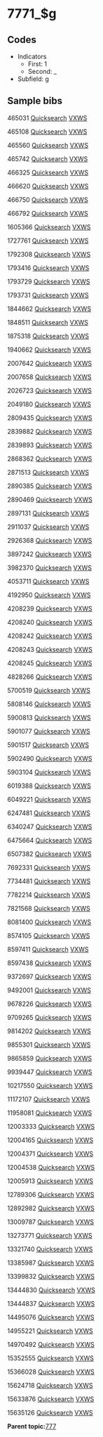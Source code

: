 # 7771\_$g

## Codes

-   Indicators
    -   First: 1
    -   Second: \_
-   Subfield: g

## Sample bibs

465031 [Quicksearch](https://search.library.yale.edu/catalog/465031) [VXWS](http://prodorbis.library.yale.edu:7014/vxws/GetHoldingsService?bibId=465031)

465108 [Quicksearch](https://search.library.yale.edu/catalog/465108) [VXWS](http://prodorbis.library.yale.edu:7014/vxws/GetHoldingsService?bibId=465108)

465560 [Quicksearch](https://search.library.yale.edu/catalog/465560) [VXWS](http://prodorbis.library.yale.edu:7014/vxws/GetHoldingsService?bibId=465560)

465742 [Quicksearch](https://search.library.yale.edu/catalog/465742) [VXWS](http://prodorbis.library.yale.edu:7014/vxws/GetHoldingsService?bibId=465742)

466325 [Quicksearch](https://search.library.yale.edu/catalog/466325) [VXWS](http://prodorbis.library.yale.edu:7014/vxws/GetHoldingsService?bibId=466325)

466620 [Quicksearch](https://search.library.yale.edu/catalog/466620) [VXWS](http://prodorbis.library.yale.edu:7014/vxws/GetHoldingsService?bibId=466620)

466750 [Quicksearch](https://search.library.yale.edu/catalog/466750) [VXWS](http://prodorbis.library.yale.edu:7014/vxws/GetHoldingsService?bibId=466750)

466792 [Quicksearch](https://search.library.yale.edu/catalog/466792) [VXWS](http://prodorbis.library.yale.edu:7014/vxws/GetHoldingsService?bibId=466792)

1605366 [Quicksearch](https://search.library.yale.edu/catalog/1605366) [VXWS](http://prodorbis.library.yale.edu:7014/vxws/GetHoldingsService?bibId=1605366)

1727761 [Quicksearch](https://search.library.yale.edu/catalog/1727761) [VXWS](http://prodorbis.library.yale.edu:7014/vxws/GetHoldingsService?bibId=1727761)

1792308 [Quicksearch](https://search.library.yale.edu/catalog/1792308) [VXWS](http://prodorbis.library.yale.edu:7014/vxws/GetHoldingsService?bibId=1792308)

1793416 [Quicksearch](https://search.library.yale.edu/catalog/1793416) [VXWS](http://prodorbis.library.yale.edu:7014/vxws/GetHoldingsService?bibId=1793416)

1793729 [Quicksearch](https://search.library.yale.edu/catalog/1793729) [VXWS](http://prodorbis.library.yale.edu:7014/vxws/GetHoldingsService?bibId=1793729)

1793731 [Quicksearch](https://search.library.yale.edu/catalog/1793731) [VXWS](http://prodorbis.library.yale.edu:7014/vxws/GetHoldingsService?bibId=1793731)

1844662 [Quicksearch](https://search.library.yale.edu/catalog/1844662) [VXWS](http://prodorbis.library.yale.edu:7014/vxws/GetHoldingsService?bibId=1844662)

1848511 [Quicksearch](https://search.library.yale.edu/catalog/1848511) [VXWS](http://prodorbis.library.yale.edu:7014/vxws/GetHoldingsService?bibId=1848511)

1875318 [Quicksearch](https://search.library.yale.edu/catalog/1875318) [VXWS](http://prodorbis.library.yale.edu:7014/vxws/GetHoldingsService?bibId=1875318)

1940662 [Quicksearch](https://search.library.yale.edu/catalog/1940662) [VXWS](http://prodorbis.library.yale.edu:7014/vxws/GetHoldingsService?bibId=1940662)

2007642 [Quicksearch](https://search.library.yale.edu/catalog/2007642) [VXWS](http://prodorbis.library.yale.edu:7014/vxws/GetHoldingsService?bibId=2007642)

2007658 [Quicksearch](https://search.library.yale.edu/catalog/2007658) [VXWS](http://prodorbis.library.yale.edu:7014/vxws/GetHoldingsService?bibId=2007658)

2026723 [Quicksearch](https://search.library.yale.edu/catalog/2026723) [VXWS](http://prodorbis.library.yale.edu:7014/vxws/GetHoldingsService?bibId=2026723)

2049180 [Quicksearch](https://search.library.yale.edu/catalog/2049180) [VXWS](http://prodorbis.library.yale.edu:7014/vxws/GetHoldingsService?bibId=2049180)

2809435 [Quicksearch](https://search.library.yale.edu/catalog/2809435) [VXWS](http://prodorbis.library.yale.edu:7014/vxws/GetHoldingsService?bibId=2809435)

2839882 [Quicksearch](https://search.library.yale.edu/catalog/2839882) [VXWS](http://prodorbis.library.yale.edu:7014/vxws/GetHoldingsService?bibId=2839882)

2839893 [Quicksearch](https://search.library.yale.edu/catalog/2839893) [VXWS](http://prodorbis.library.yale.edu:7014/vxws/GetHoldingsService?bibId=2839893)

2868362 [Quicksearch](https://search.library.yale.edu/catalog/2868362) [VXWS](http://prodorbis.library.yale.edu:7014/vxws/GetHoldingsService?bibId=2868362)

2871513 [Quicksearch](https://search.library.yale.edu/catalog/2871513) [VXWS](http://prodorbis.library.yale.edu:7014/vxws/GetHoldingsService?bibId=2871513)

2890385 [Quicksearch](https://search.library.yale.edu/catalog/2890385) [VXWS](http://prodorbis.library.yale.edu:7014/vxws/GetHoldingsService?bibId=2890385)

2890469 [Quicksearch](https://search.library.yale.edu/catalog/2890469) [VXWS](http://prodorbis.library.yale.edu:7014/vxws/GetHoldingsService?bibId=2890469)

2897131 [Quicksearch](https://search.library.yale.edu/catalog/2897131) [VXWS](http://prodorbis.library.yale.edu:7014/vxws/GetHoldingsService?bibId=2897131)

2911037 [Quicksearch](https://search.library.yale.edu/catalog/2911037) [VXWS](http://prodorbis.library.yale.edu:7014/vxws/GetHoldingsService?bibId=2911037)

2926368 [Quicksearch](https://search.library.yale.edu/catalog/2926368) [VXWS](http://prodorbis.library.yale.edu:7014/vxws/GetHoldingsService?bibId=2926368)

3897242 [Quicksearch](https://search.library.yale.edu/catalog/3897242) [VXWS](http://prodorbis.library.yale.edu:7014/vxws/GetHoldingsService?bibId=3897242)

3982370 [Quicksearch](https://search.library.yale.edu/catalog/3982370) [VXWS](http://prodorbis.library.yale.edu:7014/vxws/GetHoldingsService?bibId=3982370)

4053711 [Quicksearch](https://search.library.yale.edu/catalog/4053711) [VXWS](http://prodorbis.library.yale.edu:7014/vxws/GetHoldingsService?bibId=4053711)

4192950 [Quicksearch](https://search.library.yale.edu/catalog/4192950) [VXWS](http://prodorbis.library.yale.edu:7014/vxws/GetHoldingsService?bibId=4192950)

4208239 [Quicksearch](https://search.library.yale.edu/catalog/4208239) [VXWS](http://prodorbis.library.yale.edu:7014/vxws/GetHoldingsService?bibId=4208239)

4208240 [Quicksearch](https://search.library.yale.edu/catalog/4208240) [VXWS](http://prodorbis.library.yale.edu:7014/vxws/GetHoldingsService?bibId=4208240)

4208242 [Quicksearch](https://search.library.yale.edu/catalog/4208242) [VXWS](http://prodorbis.library.yale.edu:7014/vxws/GetHoldingsService?bibId=4208242)

4208243 [Quicksearch](https://search.library.yale.edu/catalog/4208243) [VXWS](http://prodorbis.library.yale.edu:7014/vxws/GetHoldingsService?bibId=4208243)

4208245 [Quicksearch](https://search.library.yale.edu/catalog/4208245) [VXWS](http://prodorbis.library.yale.edu:7014/vxws/GetHoldingsService?bibId=4208245)

4828266 [Quicksearch](https://search.library.yale.edu/catalog/4828266) [VXWS](http://prodorbis.library.yale.edu:7014/vxws/GetHoldingsService?bibId=4828266)

5700519 [Quicksearch](https://search.library.yale.edu/catalog/5700519) [VXWS](http://prodorbis.library.yale.edu:7014/vxws/GetHoldingsService?bibId=5700519)

5808146 [Quicksearch](https://search.library.yale.edu/catalog/5808146) [VXWS](http://prodorbis.library.yale.edu:7014/vxws/GetHoldingsService?bibId=5808146)

5900813 [Quicksearch](https://search.library.yale.edu/catalog/5900813) [VXWS](http://prodorbis.library.yale.edu:7014/vxws/GetHoldingsService?bibId=5900813)

5901077 [Quicksearch](https://search.library.yale.edu/catalog/5901077) [VXWS](http://prodorbis.library.yale.edu:7014/vxws/GetHoldingsService?bibId=5901077)

5901517 [Quicksearch](https://search.library.yale.edu/catalog/5901517) [VXWS](http://prodorbis.library.yale.edu:7014/vxws/GetHoldingsService?bibId=5901517)

5902490 [Quicksearch](https://search.library.yale.edu/catalog/5902490) [VXWS](http://prodorbis.library.yale.edu:7014/vxws/GetHoldingsService?bibId=5902490)

5903104 [Quicksearch](https://search.library.yale.edu/catalog/5903104) [VXWS](http://prodorbis.library.yale.edu:7014/vxws/GetHoldingsService?bibId=5903104)

6019388 [Quicksearch](https://search.library.yale.edu/catalog/6019388) [VXWS](http://prodorbis.library.yale.edu:7014/vxws/GetHoldingsService?bibId=6019388)

6049221 [Quicksearch](https://search.library.yale.edu/catalog/6049221) [VXWS](http://prodorbis.library.yale.edu:7014/vxws/GetHoldingsService?bibId=6049221)

6247481 [Quicksearch](https://search.library.yale.edu/catalog/6247481) [VXWS](http://prodorbis.library.yale.edu:7014/vxws/GetHoldingsService?bibId=6247481)

6340247 [Quicksearch](https://search.library.yale.edu/catalog/6340247) [VXWS](http://prodorbis.library.yale.edu:7014/vxws/GetHoldingsService?bibId=6340247)

6475664 [Quicksearch](https://search.library.yale.edu/catalog/6475664) [VXWS](http://prodorbis.library.yale.edu:7014/vxws/GetHoldingsService?bibId=6475664)

6507382 [Quicksearch](https://search.library.yale.edu/catalog/6507382) [VXWS](http://prodorbis.library.yale.edu:7014/vxws/GetHoldingsService?bibId=6507382)

7692331 [Quicksearch](https://search.library.yale.edu/catalog/7692331) [VXWS](http://prodorbis.library.yale.edu:7014/vxws/GetHoldingsService?bibId=7692331)

7734481 [Quicksearch](https://search.library.yale.edu/catalog/7734481) [VXWS](http://prodorbis.library.yale.edu:7014/vxws/GetHoldingsService?bibId=7734481)

7782214 [Quicksearch](https://search.library.yale.edu/catalog/7782214) [VXWS](http://prodorbis.library.yale.edu:7014/vxws/GetHoldingsService?bibId=7782214)

7821568 [Quicksearch](https://search.library.yale.edu/catalog/7821568) [VXWS](http://prodorbis.library.yale.edu:7014/vxws/GetHoldingsService?bibId=7821568)

8081400 [Quicksearch](https://search.library.yale.edu/catalog/8081400) [VXWS](http://prodorbis.library.yale.edu:7014/vxws/GetHoldingsService?bibId=8081400)

8574105 [Quicksearch](https://search.library.yale.edu/catalog/8574105) [VXWS](http://prodorbis.library.yale.edu:7014/vxws/GetHoldingsService?bibId=8574105)

8597411 [Quicksearch](https://search.library.yale.edu/catalog/8597411) [VXWS](http://prodorbis.library.yale.edu:7014/vxws/GetHoldingsService?bibId=8597411)

8597438 [Quicksearch](https://search.library.yale.edu/catalog/8597438) [VXWS](http://prodorbis.library.yale.edu:7014/vxws/GetHoldingsService?bibId=8597438)

9372697 [Quicksearch](https://search.library.yale.edu/catalog/9372697) [VXWS](http://prodorbis.library.yale.edu:7014/vxws/GetHoldingsService?bibId=9372697)

9492001 [Quicksearch](https://search.library.yale.edu/catalog/9492001) [VXWS](http://prodorbis.library.yale.edu:7014/vxws/GetHoldingsService?bibId=9492001)

9678226 [Quicksearch](https://search.library.yale.edu/catalog/9678226) [VXWS](http://prodorbis.library.yale.edu:7014/vxws/GetHoldingsService?bibId=9678226)

9709265 [Quicksearch](https://search.library.yale.edu/catalog/9709265) [VXWS](http://prodorbis.library.yale.edu:7014/vxws/GetHoldingsService?bibId=9709265)

9814202 [Quicksearch](https://search.library.yale.edu/catalog/9814202) [VXWS](http://prodorbis.library.yale.edu:7014/vxws/GetHoldingsService?bibId=9814202)

9855301 [Quicksearch](https://search.library.yale.edu/catalog/9855301) [VXWS](http://prodorbis.library.yale.edu:7014/vxws/GetHoldingsService?bibId=9855301)

9865859 [Quicksearch](https://search.library.yale.edu/catalog/9865859) [VXWS](http://prodorbis.library.yale.edu:7014/vxws/GetHoldingsService?bibId=9865859)

9939447 [Quicksearch](https://search.library.yale.edu/catalog/9939447) [VXWS](http://prodorbis.library.yale.edu:7014/vxws/GetHoldingsService?bibId=9939447)

10217550 [Quicksearch](https://search.library.yale.edu/catalog/10217550) [VXWS](http://prodorbis.library.yale.edu:7014/vxws/GetHoldingsService?bibId=10217550)

11172107 [Quicksearch](https://search.library.yale.edu/catalog/11172107) [VXWS](http://prodorbis.library.yale.edu:7014/vxws/GetHoldingsService?bibId=11172107)

11958081 [Quicksearch](https://search.library.yale.edu/catalog/11958081) [VXWS](http://prodorbis.library.yale.edu:7014/vxws/GetHoldingsService?bibId=11958081)

12003333 [Quicksearch](https://search.library.yale.edu/catalog/12003333) [VXWS](http://prodorbis.library.yale.edu:7014/vxws/GetHoldingsService?bibId=12003333)

12004165 [Quicksearch](https://search.library.yale.edu/catalog/12004165) [VXWS](http://prodorbis.library.yale.edu:7014/vxws/GetHoldingsService?bibId=12004165)

12004371 [Quicksearch](https://search.library.yale.edu/catalog/12004371) [VXWS](http://prodorbis.library.yale.edu:7014/vxws/GetHoldingsService?bibId=12004371)

12004538 [Quicksearch](https://search.library.yale.edu/catalog/12004538) [VXWS](http://prodorbis.library.yale.edu:7014/vxws/GetHoldingsService?bibId=12004538)

12005913 [Quicksearch](https://search.library.yale.edu/catalog/12005913) [VXWS](http://prodorbis.library.yale.edu:7014/vxws/GetHoldingsService?bibId=12005913)

12789306 [Quicksearch](https://search.library.yale.edu/catalog/12789306) [VXWS](http://prodorbis.library.yale.edu:7014/vxws/GetHoldingsService?bibId=12789306)

12892982 [Quicksearch](https://search.library.yale.edu/catalog/12892982) [VXWS](http://prodorbis.library.yale.edu:7014/vxws/GetHoldingsService?bibId=12892982)

13009787 [Quicksearch](https://search.library.yale.edu/catalog/13009787) [VXWS](http://prodorbis.library.yale.edu:7014/vxws/GetHoldingsService?bibId=13009787)

13273771 [Quicksearch](https://search.library.yale.edu/catalog/13273771) [VXWS](http://prodorbis.library.yale.edu:7014/vxws/GetHoldingsService?bibId=13273771)

13321740 [Quicksearch](https://search.library.yale.edu/catalog/13321740) [VXWS](http://prodorbis.library.yale.edu:7014/vxws/GetHoldingsService?bibId=13321740)

13385987 [Quicksearch](https://search.library.yale.edu/catalog/13385987) [VXWS](http://prodorbis.library.yale.edu:7014/vxws/GetHoldingsService?bibId=13385987)

13399832 [Quicksearch](https://search.library.yale.edu/catalog/13399832) [VXWS](http://prodorbis.library.yale.edu:7014/vxws/GetHoldingsService?bibId=13399832)

13444830 [Quicksearch](https://search.library.yale.edu/catalog/13444830) [VXWS](http://prodorbis.library.yale.edu:7014/vxws/GetHoldingsService?bibId=13444830)

13444837 [Quicksearch](https://search.library.yale.edu/catalog/13444837) [VXWS](http://prodorbis.library.yale.edu:7014/vxws/GetHoldingsService?bibId=13444837)

14495076 [Quicksearch](https://search.library.yale.edu/catalog/14495076) [VXWS](http://prodorbis.library.yale.edu:7014/vxws/GetHoldingsService?bibId=14495076)

14955221 [Quicksearch](https://search.library.yale.edu/catalog/14955221) [VXWS](http://prodorbis.library.yale.edu:7014/vxws/GetHoldingsService?bibId=14955221)

14970492 [Quicksearch](https://search.library.yale.edu/catalog/14970492) [VXWS](http://prodorbis.library.yale.edu:7014/vxws/GetHoldingsService?bibId=14970492)

15352555 [Quicksearch](https://search.library.yale.edu/catalog/15352555) [VXWS](http://prodorbis.library.yale.edu:7014/vxws/GetHoldingsService?bibId=15352555)

15366028 [Quicksearch](https://search.library.yale.edu/catalog/15366028) [VXWS](http://prodorbis.library.yale.edu:7014/vxws/GetHoldingsService?bibId=15366028)

15624718 [Quicksearch](https://search.library.yale.edu/catalog/15624718) [VXWS](http://prodorbis.library.yale.edu:7014/vxws/GetHoldingsService?bibId=15624718)

15633876 [Quicksearch](https://search.library.yale.edu/catalog/15633876) [VXWS](http://prodorbis.library.yale.edu:7014/vxws/GetHoldingsService?bibId=15633876)

15635126 [Quicksearch](https://search.library.yale.edu/catalog/15635126) [VXWS](http://prodorbis.library.yale.edu:7014/vxws/GetHoldingsService?bibId=15635126)

**Parent topic:**[777](../../tags/777/777.md)

